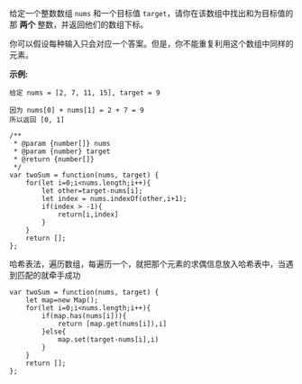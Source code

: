 给定一个整数数组 `nums` 和一个目标值 `target`，请你在该数组中找出和为目标值的那 **两个** 整数，并返回他们的数组下标。

你可以假设每种输入只会对应一个答案。但是，你不能重复利用这个数组中同样的元素。

**示例:**

```
给定 nums = [2, 7, 11, 15], target = 9

因为 nums[0] + nums[1] = 2 + 7 = 9
所以返回 [0, 1]
```



```
/**
 * @param {number[]} nums
 * @param {number} target
 * @return {number[]}
 */
var twoSum = function(nums, target) {
    for(let i=0;i<nums.length;i++){
        let other=target-nums[i];
        let index = nums.indexOf(other,i+1);
        if(index > -1){
            return[i,index]
        }
    }
    return [];   
};
```

哈希表法，遍历数组，每遍历一个，就把那个元素的求偶信息放入哈希表中，当遇到匹配的就牵手成功

```
var twoSum = function(nums, target) {
    let map=new Map();
    for(let i=0;i<nums.length;i++){
        if(map.has(nums[i])){
            return [map.get(nums[i]),i]
        }else{
            map.set(target-nums[i],i)
        }
    }
    return [];   
};
```

